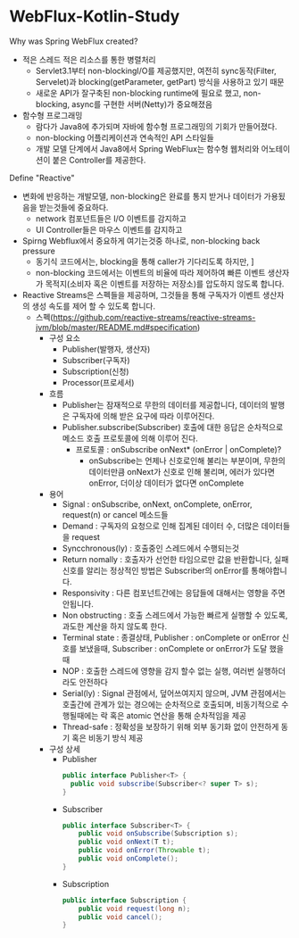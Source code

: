 # WebFlux-Kotlin-Study

Why was Spring WebFlux created?
* 적은 스레드 적은 리소스를 통한 병렬처리
  * Servlet3.1부터 non-blockingI/O를 제공했지만, 여전히 sync동작(Filter, Servelet)과 blocking(getParameter, getPart) 방식을 사용하고 있기 때문
  * 새로운 API가 잘구축된 non-blocking runtime에 필요로 했고, non-blocking, async를 구현한 서버(Netty)가 중요해졌음
* 함수형 프로그래밍
  * 람다가 Java8에 추가되며 자바에 함수형 프로그래밍의 기회가 만들어졌다.
  * non-blocking 어플리케이션과 연속적인 API 스타일들
  * 개발 모델 단계에서 Java8에서 Spring WebFlux는 함수형 웹처리와 어노테이션이 붙은 Controller를 제공한다.

Define "Reactive"
* 변화에 반응하는 개발모델, non-blocking은 완료를 통지 받거나 데이터가 가용됬음을 받는것들에 중요하다.
  * network 컴포넌트들은 I/O 이벤트를 감지하고
  * UI Controller들은 마우스 이벤트를 감지하고
* Spirng Webflux에서 중요하게 여기는것중 하나로, non-blocking back pressure
  * 동기식 코드에서는, blocking을 통해 caller가 기다리도록 하지만, ]
  * non-blocking 코드에서는 이벤트의 비율에 따라 제어하여 빠른 이벤트 생산자가 목적지(소비자 혹은 이벤트를 저장하는 저장소)를 압도하지 않도록 합니다.
* Reactive Streams은 스펙들을 제공하며, 그것들을 통해 구독자가 이벤트 생산자의 생성 속도를 제어 할 수 있도록 합니다.
  * 스펙(https://github.com/reactive-streams/reactive-streams-jvm/blob/master/README.md#specification)
    * 구성 요소
      * Publisher(발행자, 생산자)
      * Subscriber(구독자)
      * Subscription(신청)
      * Processor(프로세서)
    * 흐름
      * Publisher는 잠재적으로 무한의 데이터를 제공합니다, 데이터의 발행은 구독자에 의해 받은 요구에 따라 이루어진다.
      * Publisher.subscribe(Subscriber) 호출에 대한 응답은 순차적으로 메소드 호출 프로토콜에 의해 이루어 진다.
        * 프로토콜 : onSubscribe onNext* (onError | onComplete)?
          * onSubscribe는 언제나 신호로인해 불리는 부분이며, 무한의 데이터만큼 onNext가 신호로 인해 불리며, 에러가 있다면 onError, 더이상 데이터가 없다면 onComplete
    * 용어
      * Signal : onSubscribe, onNext, onComplete, onError, request(n) or cancel 메소드들
      * Demand : 구독자의 요청으로 인해 집계된 데이터 수, 더많은 데이터들을 request
      * Syncchronous(ly) : 호출중인 스레드에서 수행되는것
      * Return nomally : 호출자가 선언한 타임으로만 값을 반환합니다, 실패 신호를 알리는 정상적인 방법은 Subscriber의 onError를 통해야합니다.
      * Responsivity : 다른 컴포넌트간에는 응답들에 대해서는 영향을 주면 안됩니다.
      * Non obstructing : 호출 스레드에서 가능한 빠르게 실행할 수 있도록, 과도한 계산을 하지 않도록 한다.
      * Terminal state : 종결상태, Publisher : onComplete or onError 신호를 보냈을때, Subscriber : onComplete or onError가 도달 했을때
      * NOP : 호출한 스레드에 영향을 감지 할수 없는 실행, 여러번 실행하더라도 안전하다
      * Serial(ly) : Signal 관점에서, 덮어쓰여지지 않으며, JVM 관점에서는 호출간에 관계가 있는 경으에는 순차적으로 호출되며, 비동기적으로 수행될때에는 락 혹은 atomic 연산을 통해 순차적임을 제공
      * Thread-safe : 정확성을 보장하기 위해 외부 동기화 없이 안전하게 동기 혹은 비동기 방식 제공
    * 구성 상세
      * Publisher
        ```java
        public interface Publisher<T> {
          public void subscribe(Subscriber<? super T> s);
        }

        ```
      * Subscriber
        ```java
        public interface Subscriber<T> {
            public void onSubscribe(Subscription s);
            public void onNext(T t);
            public void onError(Throwable t);
            public void onComplete();
        }

        ```
      * Subscription
        ```java
        public interface Subscription {
            public void request(long n);
            public void cancel();
        }

        ```
      
      
    


